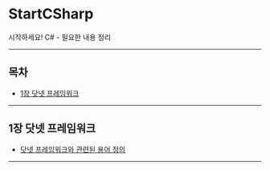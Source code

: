 # StartCSharp
시작하세요! C# - 필요한 내용 정리

---

## 목차
- [1장 닷넷 프레임워크](#1장-닷넷-프레임워크)

---
   
## 1장 닷넷 프레임워크
- [닷넷 프레임워크와 관련된 용어 정의](./Contents/Chapter_01_DotNET_1.md)

---

